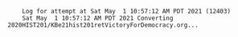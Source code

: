         Log for attempt at Sat May  1 10:57:12 AM PDT 2021 (12403)
        Sat May  1 10:57:12 AM PDT 2021 Converting 2020HIST201/KBe21hist201retVictoryForDemocracy.org...
